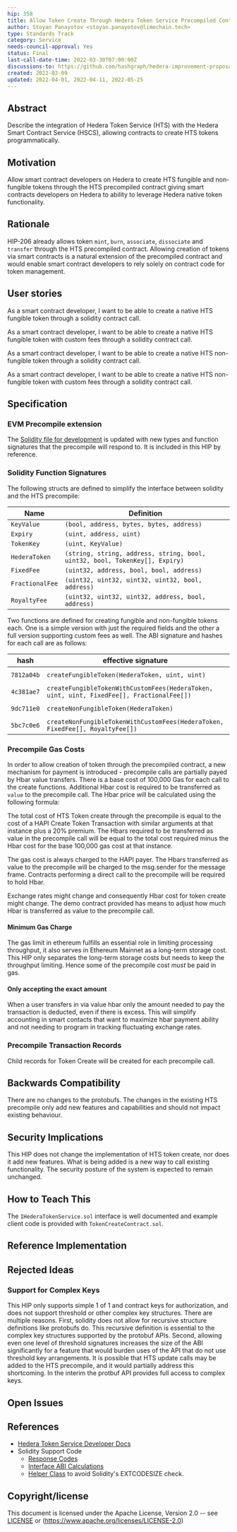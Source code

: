 ```yaml
---
hip: 358
title: Allow Token Create Through Hedera Token Service Precompiled Contract
author: Stoyan Panayotov <stoyan.panayotov@limechain.tech>
type: Standards Track
category: Service
needs-council-approval: Yes
status: Final
last-call-date-time: 2022-03-30T07:00:00Z
discussions-to: https://github.com/hashgraph/hedera-improvement-proposal/discussions/375
created: 2022-02-09
updated: 2022-04-01, 2022-04-11, 2022-05-25
---
```


## Abstract

Describe the integration of Hedera Token Service (HTS) with the Hedera Smart Contract Service (HSCS), allowing contracts to create HTS tokens programmatically.

## Motivation

Allow smart contract developers on Hedera to create HTS fungible and non-fungible tokens through the HTS precompiled contract giving smart contracts developers on Hedera to ability to leverage Hedera native token functionality.

## Rationale

HIP-206 already allows token `mint`, `burn`, `associate`, `dissociate` and `transfer` through the HTS precompiled contract. Allowing creation of tokens via smart contracts is a natural extension of the precompiled contract and would enable smart contract developers to rely solely on contract code for token management. 

## User stories

As a smart contract developer, I want to be able to create a native HTS fungible token through a solidity contract call.

As a smart contract developer, I want to be able to create a native HTS fungible token with custom fees through a solidity contract call.

As a smart contract developer, I want to be able to create a native HTS non-fungible token through a solidity contract call.

As a smart contract developer, I want to be able to create a native HTS non-fungible token with custom fees through a solidity contract call.

## Specification

### EVM Precompile extension

The [Solidity file for development](../assets/hip-206/solidity/IHederaTokenService.sol) is updated with new types and function signatures that the precompile will respond to. It is included in this HIP by reference.

### Solidity Function Signatures 

The following structs are defined to simplify the interface between solidity and the HTS precompile: 

| Name                | Definition                                                                  |
| ------------------- | ----------------------------------------------------------------------------|
| `KeyValue`          | `(bool, address, bytes, bytes, address)`                                    |
| `Expiry`            | `(uint, address, uint)`                                                     |
| `TokenKey`          | `(uint, KeyValue)`                                                          |
| `HederaToken`       | `(string, string, address, string, bool, uint32, bool, TokenKey[], Expiry)` |
| `FixedFee`          | `(uint32, address, bool, bool, address)`                                    |
| `FractionalFee`     | `(uint32, uint32, uint32, uint32, bool, address)`                           |
| `RoyaltyFee`        | `(uint32, uint32, uint32, address, bool, address)`                          |

Two functions are defined for creating fungible and non-fungible tokens each. One is a simple version with just the required fields and the other a full version supporting custom fees as well. The ABI signature and hashes for each call are as follows:

| hash       | effective signature                                                                       | return           |
| ---------- | ------------------------------------------------------------------------------------------|------------------|
| `7812a04b` | `createFungibleToken(HederaToken, uint, uint)`                                            | `(int, addess)`  |
| `4c381ae7` | `createFungibleTokenWithCustomFees(HederaToken, uint, uint, FixedFee[], FractionalFee[])` | `(int, addess)`  |
| `9dc711e0` | `createNonFungibleToken(HederaToken)`                                                     | `(int, addess)`  |
| `5bc7c0e6` | `createNonFungibleTokenWithCustomFees(HederaToken, FixedFee[], RoyaltyFee[])`             | `(int, addess)`  |

### Precompile Gas Costs

In order to allow creation of token through the precompiled contract, a new mechanism for payment is introduced - precompile calls are partially payed by Hbar value transfers.
There is a base cost of 100,000 Gas for each call to the create functions. Additional Hbar cost is required to be transferred as `value` to the precompile call. The Hbar price will be calculated using the following formula:

The total cost of HTS Token create through the precompile is equal to the cost of a HAPI Create Token Transaction with similar arguments at that instance plus a 20% premium. 
The Hbars required to be transferred as value in the precompile call will be equal to the total cost required minus the Hbar cost for the base 100,000 gas cost at that instance.

The gas cost is always charged to the HAPI payer. The Hbars transferred as value to the precompile will be charged to the msg.sender for the message frame. Contracts performing a direct call to the precompile will be required to hold Hbar.

Exchange rates might change and consequently Hbar cost for token create might change. The demo contract provided has means to adjust how much Hbar is transferred as value to the precompile call.

#### Minimum Gas Charge

The gas limit in ethereum fulfills an essential role in limiting processing throughput, it also serves in Ethereum Mainnet as a long-term storage cost. This HIP only separates the long-term storage costs but needs to keep the throughput limiting.  Hence some of the precompile cost *must* be paid in gas.

#### Only accepting the exact amount

When a user transfers in via value hbar only the amount needed to pay the transaction is deducted, even if there is excess.  This will simplify accounting in smart contacts that want to maximize hbar payment ability and not needing to program in tracking fluctuating exchange rates.

### Precompile Transaction Records

Child records for Token Create will be created for each precompile call.

## Backwards Compatibility

There are no changes to the protobufs. The changes in the existing HTS precompile only add new features and capabilities and should not impact existing behaviour.

## Security Implications

This HIP does not change the implementation of HTS token create, nor does it add new features. What is being added is a new way to call existing functionality. The security posture of the system is expected to remain unchanged.

## How to Teach This

The `IHederaTokenService.sol` interface is well documented and example client code is provided with `TokenCreateContract.sol`.

## Reference Implementation


## Rejected Ideas

### Support for Complex Keys

This HIP only supports simple 1 of 1 and contract keys for authorization, and does not support threshold or other complex key structures. There are multiple reasons.  First, solidity does not allow for recursive structure definitions like protobufs do. This recursive definition is essential to the complex key structures supported by the protobuf APIs. Second, allowing even one level of threshold signatures increases the size of the ABI significantly for a feature that would burden uses of the API that do not use threshold key arrangements. It is possible that HTS update calls may be added to the HTS precompile, and it would partially address this shortcoming. In the interim the protbuf API provides full access to complex keys.

## Open Issues


## References

- [Hedera Token Service Developer Docs](https://docs.hedera.com/guides/docs/hedera-api/token-service)
- Solidity Support Code
  - [Response Codes](https://github.com/hashgraph/hedera-smart-contracts/blob/main/hts-precompile/HederaResponseCodes.sol)
  - [Interface ABI Calculations](https://github.com/hashgraph/hedera-smart-contracts/blob/main/hts-precompile/IHederaTokenService.sol)
  - [Helper Class](https://github.com/hashgraph/hedera-smart-contracts/blob/main/hts-precompile/HederaTokenService.sol) to avoid Solidity's EXTCODESIZE check.

## Copyright/license

This document is licensed under the Apache License, Version 2.0 -- see [LICENSE](../LICENSE) or (https://www.apache.org/licenses/LICENSE-2.0)

